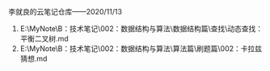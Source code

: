 李就良的云笔记仓库——2020/11/13

1. E:\MyNote\B：技术笔记\002：数据结构与算法\数据结构篇\查找\动态查找：平衡二叉树.md
2. E:\MyNote\B：技术笔记\002：数据结构与算法\算法篇\刷题篇\002：卡拉兹猜想.md



